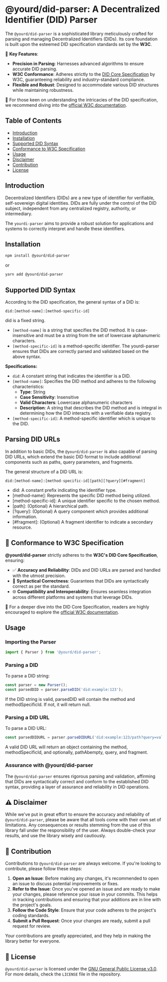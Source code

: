# @yourd/did-parser: A Decentralized Identifier (DID) Parser

The `@yourd/did-parser` is a sophisticated library meticulously crafted for parsing and managing Decentralized Identifiers (DIDs). Its core foundation is built upon the esteemed DID specification standards set by the **W3C**.

📌 **Key Features**:
- **Precision in Parsing**: Harnesses advanced algorithms to ensure accurate DID parsing.
- **W3C Conformance**: Adheres strictly to the [DID Core Specification](https://www.w3.org/TR/did-core/) by W3C, guaranteeing reliability and industry-standard compliance.
- **Flexible and Robust**: Designed to accommodate various DID structures while maintaining robustness.

📘 For those keen on understanding the intricacies of the DID specification, we recommend diving into the [official W3C documentation](https://www.w3.org/TR/did-core/).
## Table of Contents

- [Introduction](#introduction)
- [Installation](#installation)
- [Supported DID Syntax](#supported-did-syntax)
- [Conformance to W3C Specification](#-conformance-to-w3c-specification)
- [Usage](#usage)
- [Disclaimer](#-disclaimer)
- [Contribution](#-contribution)
- [License](#-license)

## Introduction

Decentralized Identifiers (DIDs) are a new type of identifier for verifiable, self-sovereign digital identities. DIDs are fully under the control of the DID subject, independent from any centralized registry, authority, or intermediary.

The `yourdi-parser` aims to provide a robust solution for applications and systems to correctly interpret and handle these identifiers.

## Installation

```bash
npm install @yourd/did-parser
```

or 

```bash
yarn add @yourd/did-parser
```

## Supported DID Syntax
According to the DID specification, the general syntax of a DID is:

```plaintext
did:[method-name]:[method-specific-id]
```

did is a fixed string.
- `[method-name]` is a string that specifies the DID method. It is case-insensitive and must be a string from the set of lowercase alphanumeric characters.
- `[method-specific-id]` is a method-specific identifier.
The yourdi-parser ensures that DIDs are correctly parsed and validated based on the above syntax.


**Specifications:**

- `did`: A constant string that indicates the identifier is a DID.
- `[method-name]`: Specifies the DID method and adheres to the following characteristics:
  - **Type**: String
  - **Case Sensitivity**: Insensitive
  - **Valid Characters**: Lowercase alphanumeric characters
  - **Description**: A string that describes the DID method and is integral in determining how the DID interacts with a verifiable data registry.
- `[method-specific-id]`: A method-specific identifier which is unique to the DID.

## Parsing DID URLs

In addition to basic DIDs, the `@yourd/did-parser` is also capable of parsing DID URLs, which extend the basic DID format to include additional components such as paths, query parameters, and fragments.

The general structure of a DID URL is:

```plaintext
did:[method-name]:[method-specific-id][path][?query][#fragment]
```

- did: A constant prefix indicating the identifier type.
- [method-name]: Represents the specific DID method being utilized.
- [method-specific-id]: A unique identifier specific to the chosen method.
- [path]: (Optional) A hierarchical path.
- [?query]: (Optional) A query component which provides additional information.
- [#fragment]: (Optional) A fragment identifier to indicate a secondary resource.

## 📜 Conformance to W3C Specification

**@yourd/did-parser** strictly adheres to the **W3C's DID Core Specification**, ensuring:

- ✅ **Accuracy and Reliability**: DIDs and DID URLs are parsed and handled with the utmost precision.
- 🔄 **Syntactical Correctness**: Guarantees that DIDs are syntactically correct as per the standard.
- 🌐 **Compatibility and Interoperability**: Ensures seamless integration across different platforms and systems that leverage DIDs.

📘 For a deeper dive into the DID Core Specification, readers are highly encouraged to explore the [official W3C documentation](https://www.w3.org/TR/did-core/).

## Usage

### Importing the Parser
```js
import { Parser } from '@yourd/did-parser';
```
### Parsing a DID
To parse a DID string:

```js
const parser = new Parser();
const parsedDID = parser.parseDID('did:example:123');
```

If the DID string is valid, parsedDID will contain the method and methodSpecificId. If not, it will return null.

### Parsing a DID URL
To parse a DID URL:

```js
const parsedDIDURL = parser.parseDIDURL('did:example:123/path?query=value#fragment');
```

A valid DID URL will return an object containing the method, methodSpecificId, and optionally, pathAbempty, query, and fragment.

### Assurance with @yourd/did-parser

The `@yourd/did-parser` ensures rigorous parsing and validation, affirming that DIDs are syntactically correct and conform to the established DID syntax, providing a layer of assurance and reliability in DID operations.

## ⚠️ Disclaimer

While we've put in great effort to ensure the accuracy and reliability of `@yourd/did-parser`, please be aware that all tools come with their own set of limitations. Any consequences or results stemming from the use of this library fall under the responsibility of the user. Always double-check your results, and use the library wisely and cautiously.

## 🤝 Contribution

Contributions to `@yourd/did-parser` are always welcome. If you're looking to contribute, please follow these steps:

1. **Open an Issue**: Before making any changes, it's recommended to open an issue to discuss potential improvements or fixes.
2. **Refer to the Issue**: Once you've opened an issue and are ready to make your changes, please reference your issue in your commits. This helps in tracking contributions and ensuring that your additions are in line with the project's goals.
3. **Follow the Code Style**: Ensure that your code adheres to the project's coding standards.
4. **Submit a Pull Request**: Once your changes are ready, submit a pull request for review.

Your contributions are greatly appreciated, and they help in making the library better for everyone.

## 📜 License

`@yourd/did-parser` is licensed under the [GNU General Public License v3.0](https://www.gnu.org/licenses/gpl-3.0.en.html). For more details, check the `LICENSE` file in the repository.

